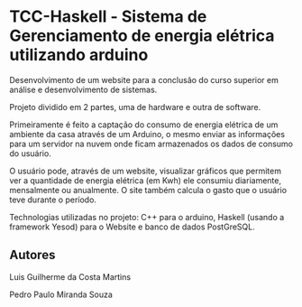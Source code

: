 # TCC-Haskell - Sistema de Gerenciamento de energia elétrica utilizando arduino

Desenvolvimento de um website para a conclusão do curso superior em análise e desenvolvimento de sistemas. 

Projeto dividido em 2 partes, uma de hardware e outra de software. 

Primeiramente é feito a captação do consumo de energia elétrica de um ambiente da casa através de um Arduino, o mesmo enviar as informações para um servidor
na nuvem onde ficam armazenados os dados de consumo do usuário. 

O usuário pode, através de um website, visualizar gráficos que permitem ver a quantidade de energia elétrica (em Kwh) ele consumiu diariamente, mensalmente ou anualmente. O site também calcula o gasto que o usuário teve durante o período.

Technologias utilizadas no projeto: C++ para o arduino, Haskell (usando a framework Yesod) para o Website e banco de dados PostGreSQL.

## Autores

Luis Guilherme da Costa Martins

Pedro Paulo Miranda Souza